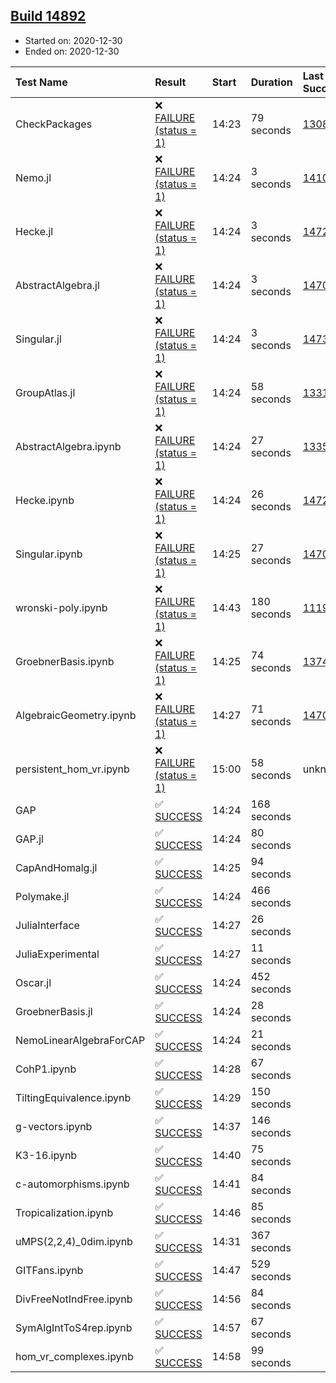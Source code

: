 ## [Build 14892](https://oscarci.mathematik.uni-kl.de/job/oscar/14892/)

* Started on: 2020-12-30
* Ended on: 2020-12-30

| Test Name    | Result | Start | Duration | Last Success | First Failure |
|:-------------|:-------|:------|:---------|:-------------|:--------------|
| CheckPackages | ❌ [FAILURE (status = 1)](https://oscarci.mathematik.uni-kl.de/job/oscar/14892/artifact/logs/build-14892/CheckPackages.log) | 14:23 | 79 seconds | [13085](https://oscarci.mathematik.uni-kl.de/job/oscar/13085/) | [13086](https://oscarci.mathematik.uni-kl.de/job/oscar/13086/) |
| Nemo.jl | ❌ [FAILURE (status = 1)](https://oscarci.mathematik.uni-kl.de/job/oscar/14892/artifact/logs/build-14892/Nemo.jl.log) | 14:24 | 3 seconds | [14101](https://oscarci.mathematik.uni-kl.de/job/oscar/14101/) | [14102](https://oscarci.mathematik.uni-kl.de/job/oscar/14102/) |
| Hecke.jl | ❌ [FAILURE (status = 1)](https://oscarci.mathematik.uni-kl.de/job/oscar/14892/artifact/logs/build-14892/Hecke.jl.log) | 14:24 | 3 seconds | [14723](https://oscarci.mathematik.uni-kl.de/job/oscar/14723/) | [14724](https://oscarci.mathematik.uni-kl.de/job/oscar/14724/) |
| AbstractAlgebra.jl | ❌ [FAILURE (status = 1)](https://oscarci.mathematik.uni-kl.de/job/oscar/14892/artifact/logs/build-14892/AbstractAlgebra.jl.log) | 14:24 | 3 seconds | [14701](https://oscarci.mathematik.uni-kl.de/job/oscar/14701/) | [14702](https://oscarci.mathematik.uni-kl.de/job/oscar/14702/) |
| Singular.jl | ❌ [FAILURE (status = 1)](https://oscarci.mathematik.uni-kl.de/job/oscar/14892/artifact/logs/build-14892/Singular.jl.log) | 14:24 | 3 seconds | [14732](https://oscarci.mathematik.uni-kl.de/job/oscar/14732/) | [14733](https://oscarci.mathematik.uni-kl.de/job/oscar/14733/) |
| GroupAtlas.jl | ❌ [FAILURE (status = 1)](https://oscarci.mathematik.uni-kl.de/job/oscar/14892/artifact/logs/build-14892/GroupAtlas.jl.log) | 14:24 | 58 seconds | [13311](https://oscarci.mathematik.uni-kl.de/job/oscar/13311/) | [13312](https://oscarci.mathematik.uni-kl.de/job/oscar/13312/) |
| AbstractAlgebra.ipynb | ❌ [FAILURE (status = 1)](https://oscarci.mathematik.uni-kl.de/job/oscar/14892/artifact/logs/build-14892/AbstractAlgebra.ipynb.log) | 14:24 | 27 seconds | [13355](https://oscarci.mathematik.uni-kl.de/job/oscar/13355/) | [13356](https://oscarci.mathematik.uni-kl.de/job/oscar/13356/) |
| Hecke.ipynb | ❌ [FAILURE (status = 1)](https://oscarci.mathematik.uni-kl.de/job/oscar/14892/artifact/logs/build-14892/Hecke.ipynb.log) | 14:24 | 26 seconds | [14723](https://oscarci.mathematik.uni-kl.de/job/oscar/14723/) | [14724](https://oscarci.mathematik.uni-kl.de/job/oscar/14724/) |
| Singular.ipynb | ❌ [FAILURE (status = 1)](https://oscarci.mathematik.uni-kl.de/job/oscar/14892/artifact/logs/build-14892/Singular.ipynb.log) | 14:25 | 27 seconds | [14701](https://oscarci.mathematik.uni-kl.de/job/oscar/14701/) | [14702](https://oscarci.mathematik.uni-kl.de/job/oscar/14702/) |
| wronski-poly.ipynb | ❌ [FAILURE (status = 1)](https://oscarci.mathematik.uni-kl.de/job/oscar/14892/artifact/logs/build-14892/wronski-poly.ipynb.log) | 14:43 | 180 seconds | [11192](https://oscarci.mathematik.uni-kl.de/job/oscar/11192/) | [11193](https://oscarci.mathematik.uni-kl.de/job/oscar/11193/) |
| GroebnerBasis.ipynb | ❌ [FAILURE (status = 1)](https://oscarci.mathematik.uni-kl.de/job/oscar/14892/artifact/logs/build-14892/GroebnerBasis.ipynb.log) | 14:25 | 74 seconds | [13748](https://oscarci.mathematik.uni-kl.de/job/oscar/13748/) | [13749](https://oscarci.mathematik.uni-kl.de/job/oscar/13749/) |
| AlgebraicGeometry.ipynb | ❌ [FAILURE (status = 1)](https://oscarci.mathematik.uni-kl.de/job/oscar/14892/artifact/logs/build-14892/AlgebraicGeometry.ipynb.log) | 14:27 | 71 seconds | [14701](https://oscarci.mathematik.uni-kl.de/job/oscar/14701/) | [14702](https://oscarci.mathematik.uni-kl.de/job/oscar/14702/) |
| persistent_hom_vr.ipynb | ❌ [FAILURE (status = 1)](https://oscarci.mathematik.uni-kl.de/job/oscar/14892/artifact/logs/build-14892/persistent_hom_vr.ipynb.log) | 15:00 | 58 seconds | unknown | unknown |
| GAP | ✅ [SUCCESS](https://oscarci.mathematik.uni-kl.de/job/oscar/14892/artifact/logs/build-14892/GAP.log) | 14:24 | 168 seconds |  |  |
| GAP.jl | ✅ [SUCCESS](https://oscarci.mathematik.uni-kl.de/job/oscar/14892/artifact/logs/build-14892/GAP.jl.log) | 14:24 | 80 seconds |  |  |
| CapAndHomalg.jl | ✅ [SUCCESS](https://oscarci.mathematik.uni-kl.de/job/oscar/14892/artifact/logs/build-14892/CapAndHomalg.jl.log) | 14:25 | 94 seconds |  |  |
| Polymake.jl | ✅ [SUCCESS](https://oscarci.mathematik.uni-kl.de/job/oscar/14892/artifact/logs/build-14892/Polymake.jl.log) | 14:24 | 466 seconds |  |  |
| JuliaInterface | ✅ [SUCCESS](https://oscarci.mathematik.uni-kl.de/job/oscar/14892/artifact/logs/build-14892/JuliaInterface.log) | 14:27 | 26 seconds |  |  |
| JuliaExperimental | ✅ [SUCCESS](https://oscarci.mathematik.uni-kl.de/job/oscar/14892/artifact/logs/build-14892/JuliaExperimental.log) | 14:27 | 11 seconds |  |  |
| Oscar.jl | ✅ [SUCCESS](https://oscarci.mathematik.uni-kl.de/job/oscar/14892/artifact/logs/build-14892/Oscar.jl.log) | 14:24 | 452 seconds |  |  |
| GroebnerBasis.jl | ✅ [SUCCESS](https://oscarci.mathematik.uni-kl.de/job/oscar/14892/artifact/logs/build-14892/GroebnerBasis.jl.log) | 14:24 | 28 seconds |  |  |
| NemoLinearAlgebraForCAP | ✅ [SUCCESS](https://oscarci.mathematik.uni-kl.de/job/oscar/14892/artifact/logs/build-14892/NemoLinearAlgebraForCAP.log) | 14:24 | 21 seconds |  |  |
| CohP1.ipynb | ✅ [SUCCESS](https://oscarci.mathematik.uni-kl.de/job/oscar/14892/artifact/logs/build-14892/CohP1.ipynb.log) | 14:28 | 67 seconds |  |  |
| TiltingEquivalence.ipynb | ✅ [SUCCESS](https://oscarci.mathematik.uni-kl.de/job/oscar/14892/artifact/logs/build-14892/TiltingEquivalence.ipynb.log) | 14:29 | 150 seconds |  |  |
| g-vectors.ipynb | ✅ [SUCCESS](https://oscarci.mathematik.uni-kl.de/job/oscar/14892/artifact/logs/build-14892/g-vectors.ipynb.log) | 14:37 | 146 seconds |  |  |
| K3-16.ipynb | ✅ [SUCCESS](https://oscarci.mathematik.uni-kl.de/job/oscar/14892/artifact/logs/build-14892/K3-16.ipynb.log) | 14:40 | 75 seconds |  |  |
| c-automorphisms.ipynb | ✅ [SUCCESS](https://oscarci.mathematik.uni-kl.de/job/oscar/14892/artifact/logs/build-14892/c-automorphisms.ipynb.log) | 14:41 | 84 seconds |  |  |
| Tropicalization.ipynb | ✅ [SUCCESS](https://oscarci.mathematik.uni-kl.de/job/oscar/14892/artifact/logs/build-14892/Tropicalization.ipynb.log) | 14:46 | 85 seconds |  |  |
| uMPS(2,2,4)_0dim.ipynb | ✅ [SUCCESS](https://oscarci.mathematik.uni-kl.de/job/oscar/14892/artifact/logs/build-14892/uMPS-2-2-4-_0dim.ipynb.log) | 14:31 | 367 seconds |  |  |
| GITFans.ipynb | ✅ [SUCCESS](https://oscarci.mathematik.uni-kl.de/job/oscar/14892/artifact/logs/build-14892/GITFans.ipynb.log) | 14:47 | 529 seconds |  |  |
| DivFreeNotIndFree.ipynb | ✅ [SUCCESS](https://oscarci.mathematik.uni-kl.de/job/oscar/14892/artifact/logs/build-14892/DivFreeNotIndFree.ipynb.log) | 14:56 | 84 seconds |  |  |
| SymAlgIntToS4rep.ipynb | ✅ [SUCCESS](https://oscarci.mathematik.uni-kl.de/job/oscar/14892/artifact/logs/build-14892/SymAlgIntToS4rep.ipynb.log) | 14:57 | 67 seconds |  |  |
| hom_vr_complexes.ipynb | ✅ [SUCCESS](https://oscarci.mathematik.uni-kl.de/job/oscar/14892/artifact/logs/build-14892/hom_vr_complexes.ipynb.log) | 14:58 | 99 seconds |  |  |
